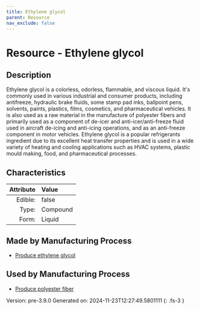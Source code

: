```yaml
---
title: Ethylene glycol
parent: Resource
nav_exclude: false
---
```

# Resource - Ethylene glycol

## Description
 &#10;&#9;&#9;Ethylene glycol is a colorless, odorless, flammable, and viscous liquid.&#10;&#9;&#9;&#10;&#9;&#9;It&#39;s commonly used in various industrial and consumer products, including antifreeze, &#10;&#9;&#9;hydraulic brake fluids, some stamp pad inks, ballpoint pens, solvents, paints, &#10;&#9;&#9;plastics, films, cosmetics, and pharmaceutical vehicles.&#10;&#9;&#9;&#10;&#9;&#9;It is also used as a raw material in the manufacture of polyester fibers and&#10;&#9;&#9;primarily used as a component of de-icer and anti-icer/anti-freeze fluid &#10;&#9;&#9;used in aircraft de-icing and anti-icing operations, and as an anti-freeze &#10;&#9;&#9;component in motor vehicles.&#10;&#9;&#9;&#10;&#9;&#9;Ethylene glycol is a popular refrigerants ingredient due to its excellent &#10;&#9;&#9;heat transfer properties and is used in a wide variety of heating and cooling&#10;&#9;&#9;applications such as HVAC systems, plastic mould making, food, and pharmaceutical&#10;&#9;&#9;processes.&#10;&#9;

## Characteristics

| Attribute      | Value |
|--------:|:------|
|Edible:|false|
|Type:|Compound|
|Form:|Liquid|
 
## Made by Manufacturing Process

- [Produce ethylene glycol](../process/produce-ethylene-glycol.html)

## Used by Manufacturing Process

- [Produce polyester fiber](../process/produce-polyester-fiber.html)


    

Version: pre-3.9.0 Generated on: 2024-11-23T12:27:49.5801111
{: .fs-3 }
